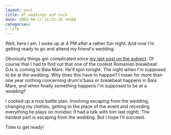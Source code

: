 ```yaml
---
layout: post
title: Of weddings and such
date: 2003-09-27 15:53:10 +0200
categories:
- Life
---
```

Well, here I am. I woke up at 4 PM after a rather fun night. And now I'm getting ready to go and attend my friend's wedding.

Obviously things got complicated since <a href="http://www.rusiczki.net/blog/archives/2003/09/22/getting_old">my last post on the subject</a>. Of course that I had to find out that one of the coolest Romanian breakbeat DJs is coming to Baia Mare. He'll spin tonight. The night when I'm supposed to be at the wedding. Why does this have to happen? I mean for more than one year nothing concerning drum'n'bass or breakbeat happens in Baia Mare, and when finally something happens I'm supposed to be at a wedding?

I cooked up a nice battle plan. Involving escaping from the wedding, changing my clothes, getting to the place of the event and recording everything he plays on minidisc (I had a talk with him last night). The hardest part is escaping from the wedding. But I hope I'll succeed.

Time to get ready!

